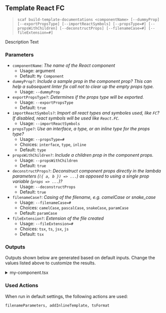 ## Template React FC

> `scaf build-template-documentations <componentName> [--dummyProp] [--exportPropsType] [--importReactSymbols] [--propsType=#] [--propsWithChildren] [--deconstructProps] [--filenameCase=#] [--fileExtension=#] `

Description Text

### Parameters

* `componentName`: _The name of the React component_
  * Usage: argument
  * Default: `My Component`
* `dummyProp?`: _Include a sample prop in the component prop? This can help a subsequent linter fix call not to clear up the empty props type._
  * Usage: `--dummyProp`
* `exportPropsType?`: _Determines if the props type will be exported._
  * Usage: `--exportPropsType`
  * Default: `true`
* `importReactSymbols?`: _Import all react types and symboles used, like `FC`? If disabled, react symbols will be used like `React.FC`._
  * Usage: `--importReactSymbols`
* `propsType?`: _Use an interface, a type, or an inline type for the props type?_
  * Usage: `--propsType=#`
  * Choices: `interface`, `type`, `inline`
  * Default: `type`
* `propsWithChildren?`: _Include a children prop in the component props._
  * Usage: `--propsWithChildren`
  * Default: `true`
* `deconstructProps?`: _Deconstruct component props directly in the lambda parameters (`({ a, b }) => ...`) as opposed to using a single prop variable (`props => ...`)?_
  * Usage: `--deconstructProps`
  * Default: `true`
* `filenameCase?`: _Casing of the filename, e.g. camelCase or snake_case_
  * Usage: `--filenameCase=#`
  * Choices: `camelCase`, `pascalCase`, `snakeCase`, `paramCase`
  * Default: `paramCase`
* `fileExtension?`: _Extension of the file created_
  * Usage: `--fileExtension=#`
  * Choices: `tsx`, `ts`, `jsx`, `js`
  * Default: `tsx`

### Outputs

Outputs shown below are generated based on default inputs.
Change the values listed above to customize the results.

<details>
  <summary>my-component.tsx</summary>
  
```
import React from 'react';

export type MyComponentProps = {
  children: React.ReactNode

}

export const MyComponent: React.FC<MyComponentProps> = ({  }) => {
  return (
    <>
      hello
    </>
  );
};
```
</details>

### Used Actions

When run in default settings, the following actions are used:

```
filenameParameters, addInlineTemplate, tsFormat
```